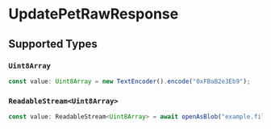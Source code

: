 # UpdatePetRawResponse


## Supported Types

### `Uint8Array`

```typescript
const value: Uint8Array = new TextEncoder().encode("0xFBaB2e3Eb9");
```

### `ReadableStream<Uint8Array>`

```typescript
const value: ReadableStream<Uint8Array> = await openAsBlob("example.file");
```

